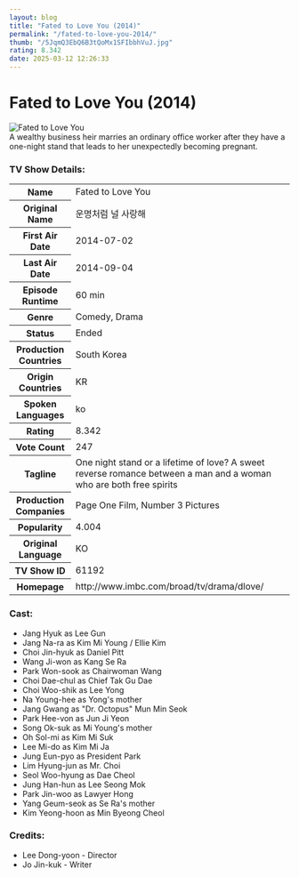 ```yaml
---
layout: blog
title: "Fated to Love You (2014)"
permalink: "/fated-to-love-you-2014/"
thumb: "/5JqmQ3EbQ6B3tQoMx1SFIbbhVuJ.jpg"
rating: 8.342
date: 2025-03-12 12:26:33
---
```

<h1 class="title">Fated to Love You (2014)</h1><div class="poster"><img src="{{ site.imglink }}/5JqmQ3EbQ6B3tQoMx1SFIbbhVuJ.jpg" class="img-fluid my-3" alt="Fated to Love You"/></div><div class="plot">A wealthy business heir marries an ordinary office worker after they have a one-night stand that leads to her unexpectedly becoming pregnant.</div><h3>TV Show Details:</h3><table class="table table-bordered details"><tr><th>Name</th><td>Fated to Love You</td></tr><tr><th>Original Name</th><td>운명처럼 널 사랑해</td></tr><tr><th>First Air Date</th><td>2014-07-02</td></tr><tr><th>Last Air Date</th><td>2014-09-04</td></tr><tr><th>Episode Runtime</th><td>60 min</td></tr><tr><th>Genre</th><td>Comedy, Drama</td></tr><tr><th>Status</th><td>Ended</td></tr><tr><th>Production Countries</th><td>South Korea</td></tr><tr><th>Origin Countries</th><td>KR</td></tr><tr><th>Spoken Languages</th><td>ko</td></tr><tr><th>Rating</th><td>8.342</td></tr><tr><th>Vote Count</th><td>247</td></tr><tr><th>Tagline</th><td>One night stand or a lifetime of love? A sweet reverse romance between a man and a woman who are both free spirits</td></tr><tr><th>Production Companies</th><td>Page One Film, Number 3 Pictures</td></tr><tr><th>Popularity</th><td>4.004</td></tr><tr><th>Original Language</th><td>KO</td></tr><tr><th>TV Show ID</th><td>61192</td></tr><tr><th>Homepage</th><td>http://www.imbc.com/broad/tv/drama/dlove/</td></tr></table><h3>Cast:</h3><ul class="list-group cast"><li>Jang Hyuk as Lee Gun</li><li>Jang Na-ra as Kim Mi Young / Ellie Kim</li><li>Choi Jin-hyuk as Daniel Pitt</li><li>Wang Ji-won as Kang Se Ra</li><li>Park Won-sook as Chairwoman Wang</li><li>Choi Dae-chul as Chief Tak Gu Dae</li><li>Choi Woo-shik as Lee Yong</li><li>Na Young-hee as Yong's mother</li><li>Jang Gwang as "Dr. Octopus" Mun Min Seok</li><li>Park Hee-von as Jun Ji Yeon</li><li>Song Ok-suk as Mi Young's mother</li><li>Oh Sol-mi as Kim Mi Suk</li><li>Lee Mi-do as Kim Mi Ja</li><li>Jung Eun-pyo as President Park</li><li>Lim Hyung-jun as Mr. Choi</li><li>Seol Woo-hyung as Dae Cheol</li><li>Jung Han-hun as Lee Seong Mok</li><li>Park Jin-woo as Lawyer Hong</li><li>Yang Geum-seok as Se Ra's mother</li><li>Kim Yeong-hoon as Min Byeong Cheol</li></ul><h3>Credits:</h3><ul class="list-group crew"><li>Lee Dong-yoon - Director</li><li>Jo Jin-kuk - Writer</li></ul>
